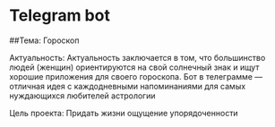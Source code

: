 # Telegram bot
##Тема: Гороскоп

Актуальность: Актуальность заключается в том, что большинство людей (женщин) ориентируются на свой солнечный знак и ищут хорошие приложения для своего гороскопа. Бот в телеграмме — отличная идея с каждодневными напоминаниями для самых нуждающихся любителей астрологии

Цель проекта: Придать жизни ощущение упорядоченности

